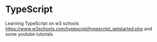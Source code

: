 # TypeScript
Learning TypeScript on w3 schools https://www.w3schools.com/typescript/typescript_getstarted.php and some youtube tutorials
